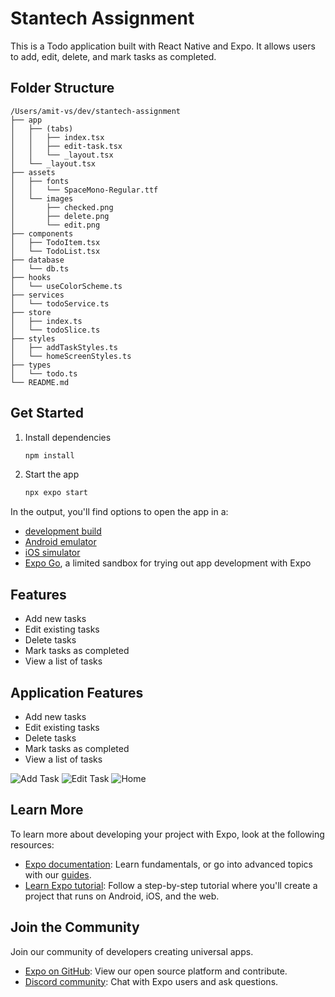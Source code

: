 # Stantech Assignment

This is a Todo application built with React Native and Expo. It allows users to add, edit, delete, and mark tasks as completed.

## Folder Structure

```
/Users/amit-vs/dev/stantech-assignment
├── app
│   ├── (tabs)
│   │   ├── index.tsx
│   │   ├── edit-task.tsx
│   │   └── _layout.tsx
│   └── _layout.tsx
├── assets
│   ├── fonts
│   │   └── SpaceMono-Regular.ttf
│   └── images
│       ├── checked.png
│       ├── delete.png
│       └── edit.png
├── components
│   ├── TodoItem.tsx
│   └── TodoList.tsx
├── database
│   └── db.ts
├── hooks
│   └── useColorScheme.ts
├── services
│   └── todoService.ts
├── store
│   ├── index.ts
│   └── todoSlice.ts
├── styles
│   ├── addTaskStyles.ts
│   └── homeScreenStyles.ts
├── types
│   └── todo.ts
└── README.md
```

## Get Started

1. Install dependencies

   ```bash
   npm install
   ```

2. Start the app

   ```bash
   npx expo start
   ```

In the output, you'll find options to open the app in a:

- [development build](https://docs.expo.dev/develop/development-builds/introduction/)
- [Android emulator](https://docs.expo.dev/workflow/android-studio-emulator/)
- [iOS simulator](https://docs.expo.dev/workflow/ios-simulator/)
- [Expo Go](https://expo.dev/go), a limited sandbox for trying out app development with Expo

## Features

- Add new tasks
- Edit existing tasks
- Delete tasks
- Mark tasks as completed
- View a list of tasks

## Application Features

- Add new tasks
- Edit existing tasks
- Delete tasks
- Mark tasks as completed
- View a list of tasks

![Add Task](./assets/images/AddTask.png)
![Edit Task](./assets/images/EditTask.png)
![Home](./assets/images/Home.png)

## Learn More

To learn more about developing your project with Expo, look at the following resources:

- [Expo documentation](https://docs.expo.dev/): Learn fundamentals, or go into advanced topics with our [guides](https://docs.expo.dev/guides).
- [Learn Expo tutorial](https://docs.expo.dev/tutorial/introduction/): Follow a step-by-step tutorial where you'll create a project that runs on Android, iOS, and the web.

## Join the Community

Join our community of developers creating universal apps.

- [Expo on GitHub](https://github.com/expo/expo): View our open source platform and contribute.
- [Discord community](https://chat.expo.dev): Chat with Expo users and ask questions.
